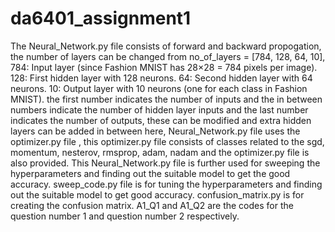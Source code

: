 # da6401_assignment1
The Neural_Network.py file consists of forward and backward propogation, the number of layers can be changed from no_of_layers = [784, 128, 64, 10],
784: Input layer (since Fashion MNIST has 28×28 = 784 pixels per image).
128: First hidden layer with 128 neurons.
64: Second hidden layer with 64 neurons.
10: Output layer with 10 neurons (one for each class in Fashion MNIST). the first number indicates the number of inputs and the in between numbers indicate the number of hidden layer inputs and the last number indicates the number of outputs, these can be modified and extra hidden layers can be added in between here, Neural_Network.py file  uses the  optimizer.py file , this optimizer.py file consists of classes related to the sgd, momentum, nesterov, rmsprop, adam, nadam and the optimizer.py file  is also provided.
This Neural_Network.py file is further used for sweeping the hyperparameters and finding out the suitable model to get the good accuracy.
sweep_code.py file is for tuning the hyperparameters and finding out the suitable model to get good accuracy.
confusion_matrix.py is for creating the confusion matrix.
A1_Q1 and A1_Q2 are the codes for the question number 1 and question number 2 respectively.
